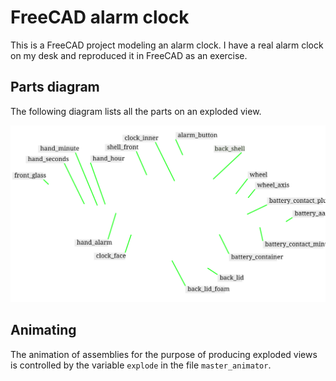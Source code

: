 # FreeCAD alarm clock
This is a FreeCAD project modeling an alarm clock. I have a real alarm clock
on my desk and reproduced it in FreeCAD as an exercise.

## Parts diagram
The following diagram lists all the parts on an exploded view.

![exploded diagram](doc/exploded_diagram.svg)

## Animating
The animation of assemblies for the purpose of producing exploded views is
controlled by the variable `explode` in the file `master_animator`.
